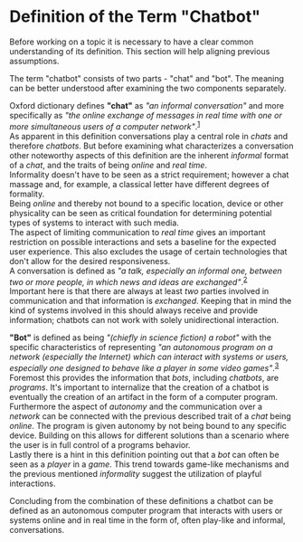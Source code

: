 Definition of the Term "Chatbot"
================================

Before working on a topic it is necessary to have a clear common understanding of its definition.
This section will help aligning previous assumptions.

The term "chatbot" consists of two parts - "chat" and "bot". The meaning can be better understood after examining the two components separately.

Oxford dictionary defines **"chat"** as *"an informal conversation"* and more specifically as *"the online exchange of messages in real time with one or more simultaneous users of a computer network"*.<sup>[1](https://en.oxforddictionaries.com/definition/chat)</sup>
<br>
As apparent in this definition conversations play a central role in *chats* and therefore *chatbots*.
But before examining what characterizes a conversation other noteworthy aspects of this definition are the inherent *informal* format of a *chat*, and the traits of being *online* and *real time*.
<br>
Informality doesn't have to be seen as a strict requirement; however a chat massage and, for example, a classical letter have different degrees of formality.
<br>
Being *online* and thereby not bound to a specific location, device or other physicality can be seen as critical foundation for determining potential types of systems to interact with such media.
<br>
The aspect of limiting communication to *real time* gives an important restriction on possible interactions and sets a baseline for the expected user experience. This also excludes the usage of certain technologies that don't allow for the desired responsiveness.
<br>
A conversation is defined as *"a talk, especially an informal one, between two or more people, in which news and ideas are exchanged"*.<sup>[2](https://en.oxforddictionaries.com/definition/conversation)</sup>
<br>
Important here is that there are always at least *two* parties involved in communication and that information is *exchanged*.
Keeping that in mind the kind of systems involved in this should always receive and provide information; chatbots can not work with solely unidirectional interaction.

**"Bot"** is defined as being *"(chiefly in science fiction) a robot"* with the specific characteristics of representing *"an autonomous program on a network (especially the Internet) which can interact with systems or users, especially one designed to behave like a player in some video games"*.<sup>[3](https://en.oxforddictionaries.com/definition/bot)</sup>
<br>
Foremost this provides the information that *bots*, including *chatbots*, are *programs*.
It's important to internalize that the creation of a chatbot is eventually the creation of an artifact in the form of a computer program.
<br>
Furthermore the aspect of *autonomy* and the communication over a *network* can be connected with the previous described trait of a *chat* being *online*.
The program is given autonomy by not being bound to any specific device. Building on this allows for different solutions than a scenario where the user is in full control of a programs behavior.
<br>
Lastly there is a hint in this definition pointing out that a *bot* can often be seen as a *player* in a *game*.
This trend towards game-like mechanisms and the previous mentioned *informality* suggest the utilization of playful interactions.

Concluding from the combination of these definitions a chatbot can be defined as an autonomous computer program that interacts with users or systems online and in real time in the form of, often play-like and informal, conversations.
